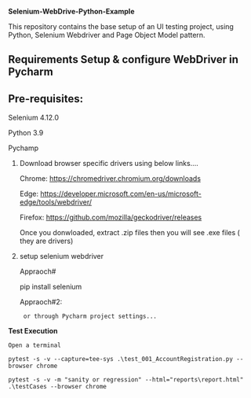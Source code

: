 **Selenium-WebDrive-Python-Example**	

This repository contains the base setup of an UI testing project, using Python, Selenium Webdriver and Page Object Model pattern.

Requirements
Setup & configure WebDriver in Pycharm
---------------------------------------
Pre-requisites:
----------
  Selenium 4.12.0
  
  Python 3.9
  
  Pychamp

1) Download browser specific drivers using below links....	

    Chrome:	https://chromedriver.chromium.org/downloads
    
    Edge:	https://developer.microsoft.com/en-us/microsoft-edge/tools/webdriver/
    
    Firefox:	https://github.com/mozilla/geckodriver/releases	
    
    Once you donwloaded, extract .zip files then you will see .exe files ( they are drivers)

2) setup selenium webdriver
   
	Appraoch#

    pip install selenium
   
	Appraoch#2:

		or through Pycharm project settings...

**Test Execution**

    Open a terminal

    pytest -s -v --capture=tee-sys .\test_001_AccountRegistration.py --browser chrome

    pytest -s -v -m "sanity or regression" --html="reports\report.html" .\testCases --browser chrome


